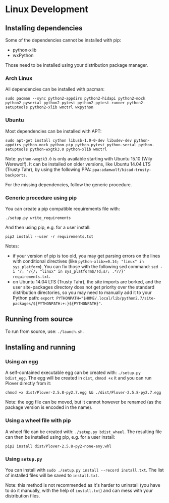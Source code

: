# Linux Development

## Installing dependencies

Some of the dependencies cannot be installed with pip:

* python-xlib
* wxPython

Those need to be installed using your distribution package manager.

### Arch Linux

All dependencies can be installed with pacman:

`sudo pacman --sync python2-appdirs python2-hidapi python2-mock python2-pyserial python2-pytest python2-pytest-runner python2-setuptools python2-xlib wmctrl wxpython`

### Ubuntu

Most dependencies can be installed with APT:

`sudo apt-get install cython libusb-1.0-0-dev libudev-dev python-appdirs python-mock python-pip python-pytest python-serial python-setuptools python-wxgtk3.0 python-xlib wmctrl`

Note: `python-wxgtk3.0` is only available starting with Ubuntu 15.10 (Wily Werewolf). It can be installed on older versions, like Ubuntu 14.04 LTS (Trusty Tahr), by using the following PPA: `ppa:adamwolf/kicad-trusty-backports`.

For the missing dependencies, follow the generic procedure.

### Generic procedure using pip

You can create a pip compatible requirements file with:

`./setup.py write_requirements`

And then using pip, e.g. for a user install:

`pip2 install --user -r requirements.txt`

Notes:
- if your version of pip is too old, you may get parsing errors on the lines with conditional directives (like `python-xlib>=0.14; "linux" in sys_platform`). You can fix those with the following sed command: `sed -i '/; "/{/; "linux" in sys_platform$/!d;s/; .*//}' requirements.txt`.
- on Ubuntu 14.04 LTS (Trusty Tahr), the site imports are borked, and the user site-packages directory does not get priority over the standard distribution directories, so you may need to manually add it to your Python path: `export PYTHONPATH="$HOME/.local/lib/python2.7/site-packages/${PYTHONPATH:+:}${PYTHONPATH}"`.

## Running from source

To run from source, use: `./launch.sh`.

## Installing and running

### Using an egg

A self-contained executable egg can be created with: `./setup.py bdist_egg`. The egg will be created in `dist`, `chmod +x` it and you can run Plover directly from it:

`chmod +x dist/Plover-2.5.8-py2.7.egg && ./dist/Plover-2.5.8-py2.7.egg`

Note: the egg file can be moved, but it cannot however be renamed (as the package version is encoded in the name).

### Using a wheel file with pip

A wheel file can be created with: `./setup.py bdist_wheel`. The resulting file can then be installed using pip, e.g. for a user install:

`pip2 install dist/Plover-2.5.8-py2-none-any.whl`

### Using `setup.py`

You can install with `sudo ./setup.py install --record install.txt`. The list of installed files will be saved to `install.txt`.

Note: this method is not recommended as it's harder to uninstall (you have to do it manually, with the help of `install.txt`) and can mess with your distribution files.
